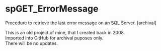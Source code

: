 # spGET_ErrorMessage
Procedure to retrieve the last error message on an SQL Server. [archival]

This is an old project of mine, that I created back in 2008.<br/>
Imported into GitHub for archival puposes only.<br/>
There will be no updates.
